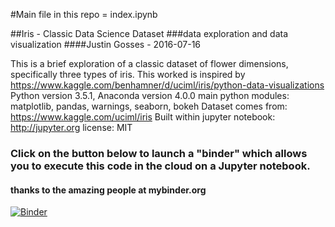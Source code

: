 #Main file in this repo = index.ipynb


##Iris - Classic Data Science Dataset
###data exploration and data visualization 
####Justin Gosses - 2016-07-16  

This is a brief exploration of a classic dataset of flower dimensions, specifically three types of iris.
This worked is inspired by https://www.kaggle.com/benhamner/d/uciml/iris/python-data-visualizations
Python version 3.5.1, Anaconda version 4.0.0 main python modules: matplotlib, pandas, warnings, seaborn, bokeh
Dataset comes from: https://www.kaggle.com/uciml/iris
Built within jupyter notebook: http://jupyter.org
license: MIT

### Click on the button below to launch a "binder" which allows you to execute this code in the cloud on a Jupyter notebook. 
#### thanks to the amazing people at mybinder.org

[![Binder](http://mybinder.org/badge.svg)](http://mybinder.org:/repo/justingosses/iris_kaggle_practice)
